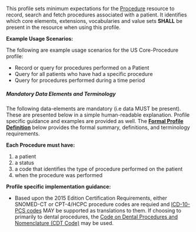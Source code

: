 This profile sets minimum expectations for the [Procedure] resource to record, search and fetch procedures associated with a patient. It identifies which core elements, extensions, vocabularies and value sets **SHALL** be present in the resource when using this profile.

**Example Usage Scenarios:**

The following are example usage scenarios for the US Core-Procedure profile:

-   Record or query for procedures performed on a Patient
-   Query for all patients who have had a specific procedure
-   Query for procedures performed during a time period


##### Mandatory Data Elements and Terminology


The following data-elements are mandatory (i.e data MUST be present). These are presented below in a simple human-readable explanation.  Profile specific guidance and examples are provided as well.  The [**Formal Profile Definition**](#profile) below provides the  formal summary, definitions, and  terminology requirements.  

**Each Procedure must have:**

1.  a patient
1.  a status
1.  a code that identifies the type of procedure performed on the patient
1.  when the procedure was performed


**Profile specific implementation guidance:**


 - Based upon the 2015 Edition Certification Requirements, either SNOMED-CT or CPT-4/HCPC procedure codes are requied and  [ICD-10-PCS codes] MAY be supported as translations to them. If choosing to primarily to dental procedures, the [Code on Dental Procedures and Nomenclature (CDT Code)] may be used.




  [SNOMED CT]: http://hl7.org/fhir/valueset-procedure-code.html
  [CPT-4/HCPC for procedures]: http://hl7.org/fhir/valueset-procedure-code.html
  [ICD-10-PCS codes]: http://www.icd10data.com/icd10pcs
  [Code on Dental Procedures and Nomenclature (CDT Code)]: http://www.ada.org/en/publications/cdt/
  [ProcedureStatus]: http://build.fhir.org/valueset-procedure-status.html
  [Procedure]: http://build.fhir.org/procedure.html
